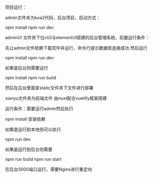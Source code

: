 项目运行：

admin文件夹为koa2代码，后台项目，启动方式：

npm install 
npm run dev 

adminUI 文件夹下位cli3与elementUI搭建的后台管理系统，前置运行条件：

先让admin文件依赖下载完毕并运行，命令行提示数据库连接成功
然后运行

npm install
npm run dev

如果是后台则需要运行

npm install 
npm run build

然后在后台里面拿static文件夹下文件进行部署

xianyu文件夹为前端文件 由nuxt配合vuetify框架搭建

运行条件：需要运行admin然后执行

npm install 安装依赖

如果是运行到本地则可以执行

npm run dev

如果是运行到后台则需要

npm run build
npm run start 

在后台3000端口运行，需要Nginx进行重定向
